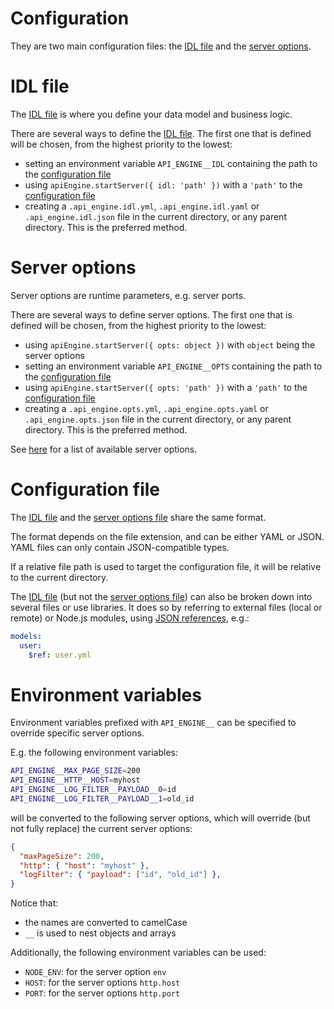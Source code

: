 # Configuration

They are two main configuration files: the [IDL file](#idl-file) and the
[server options](#server-options).

# IDL file

The [IDL file](idl.md) is where you define your data model and business logic.

There are several ways to define the [IDL file](idl.md).
The first one that is defined will be chosen, from the highest priority
to the lowest:
  - setting an environment variable `API_ENGINE__IDL` containing the path to
    the [configuration file](#configuration-file)
  - using `apiEngine.startServer({ idl: 'path' })` with a `'path'` to
    the [configuration file](#configuration-file)
  - creating a `.api_engine.idl.yml`, `.api_engine.idl.yaml` or
    `.api_engine.idl.json` file in the current directory, or any parent
    directory. This is the preferred method.

# Server options

Server options are runtime parameters, e.g. server ports.

There are several ways to define server options. The first one that is defined
will be chosen, from the highest priority to the lowest:
  - using `apiEngine.startServer({ opts: object })` with `object` being the
    server options
  - setting an environment variable `API_ENGINE__OPTS` containing the path to
    the [configuration file](#configuration-file)
  - using `apiEngine.startServer({ opts: 'path' })` with a `'path'` to
    the [configuration file](#configuration-file)
  - creating a `.api_engine.opts.yml`, `.api_engine.opts.yaml` or
    `.api_engine.opts.json` file in the current directory, or any parent
    directory. This is the preferred method.

See [here](server.md#server-options) for a list of available server options.

# Configuration file

The [IDL file](#idl-file) and the [server options file](#server-options) share
the same format.

The format depends on the file extension, and can be either YAML or JSON.
YAML files can only contain JSON-compatible types.

If a relative file path is used to target the configuration file, it will be
relative to the current directory.

The [IDL file](#idl-file) (but not the [server options file](#server-options))
can also be broken down into several files or use libraries. It does so by
referring to external files (local or remote) or Node.js modules, using
[JSON references](https://tools.ietf.org/html/draft-pbryan-zyp-json-ref-03),
e.g.:

```yml
models:
  user:
    $ref: user.yml
```

# Environment variables

Environment variables prefixed with `API_ENGINE__` can be specified to override
specific server options.

E.g. the following environment variables:
```bash
API_ENGINE__MAX_PAGE_SIZE=200
API_ENGINE__HTTP__HOST=myhost
API_ENGINE__LOG_FILTER__PAYLOAD__0=id
API_ENGINE__LOG_FILTER__PAYLOAD__1=old_id
```

will be converted to the following server options, which will override
(but not fully replace) the current server options:

```json
{
  "maxPageSize": 200,
  "http": { "host": "myhost" },
  "logFilter": { "payload": ["id", "old_id"] },
}
```

Notice that:
  - the names are converted to camelCase
  - `__` is used to nest objects and arrays

Additionally, the following environment variables can be used:
  - `NODE_ENV`: for the server option `env`
  - `HOST`: for the server options `http.host`
  - `PORT`: for the server options `http.port`
